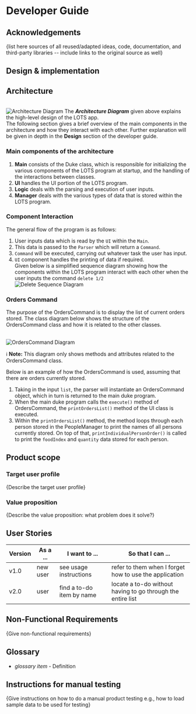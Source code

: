 # Developer Guide

## Acknowledgements

{list here sources of all reused/adapted ideas, code, documentation, and third-party libraries -- include links to the original source as well}

## Design & implementation
## Architecture
<br>![Architecture Diagram](https://github.com/mohamad-adam8991/tp/blob/DGArchitecture_MA/UMLdiagrams/ArchitectureDiagrams/ArchitectureDiagram.drawio.png)
The ***Architecture Diagram*** given above explains the high-level design of the LOTS app.
<br>The following section gives a brief overview of the main components in the architecture and how they interact with
each other. Further explanation will be given in depth in the **Design** section of the developer guide.
### Main components of the architecture
1) **Main** consists of the Duke class, which is responsible for initializing the various components of the LOTS program 
at startup, and the handling of the interactions between classes.
2) **UI** handles the UI portion of the LOTS program.
3) **Logic** deals with the parsing and execution of user inputs.
4) **Manager** deals with the various types of data that is stored within the LOTS program.
### Component Interaction
The general flow of the program is as follows:
1) User inputs data which is read by the `UI` within the `Main`.
2) This data is passed to the `Parser` which will return a `Command`.
3) `Command` will be executed, carrying out whatever task the user has input. 
4) `UI` component handles the printing of data if required.
</br>Given below is a simplified sequence diagram showing how the components within the LOTS program interact with each other
when the user inputs the command `delete 1/2`
<br>![Delete Sequence Diagram](https://github.com/mohamad-adam8991/tp/blob/DGArchitecture_MA/UMLdiagrams/ArchitectureDiagrams/DeleteSeqDiagram.png)
### Orders Command

The purpose of the OrdersCommand is to display the list of current orders stored. The class diagram below shows the structure of
the OrdersCommand class and how it is related to the other classes.

<br>![OrdersCommand Diagram](https://github.com/mohamad-adam8991/tp/blob/AdamDG_MA/UMLdiagrams/OrderCommandDiagram/OrderCommand%20Diagram.jpg)
<div markdown="span" class="alert alert-primary">

:information_source: **Note:** This diagram only shows methods and attributes related to the OrdersCommand class.

</div>

Below is an example of how the OrdersCommand is used, assuming that there are orders currently stored.
1) Taking in the input `list`, the parser will instantiate an OrdersCommand object, which in turn is returned to the 
main duke program.
2) When the main duke program calls the `execute()` method of OrdersCommand, the `printOrdersList()` method of the UI 
class is executed.
3) Within the `printOrdersList()` method, the method loops through each person stored in the PeopleManager to print the 
names of all persons currently stored. On top of that, `printIndividualPersonOrder()` is called to print the `foodIndex` and
`quantity` data stored for each person.


## Product scope
### Target user profile

{Describe the target user profile}

### Value proposition

{Describe the value proposition: what problem does it solve?}

## User Stories

|Version| As a ... | I want to ... | So that I can ...|
|--------|----------|---------------|------------------|
|v1.0|new user|see usage instructions|refer to them when I forget how to use the application|
|v2.0|user|find a to-do item by name|locate a to-do without having to go through the entire list|

## Non-Functional Requirements

{Give non-functional requirements}

## Glossary

* *glossary item* - Definition

## Instructions for manual testing

{Give instructions on how to do a manual product testing e.g., how to load sample data to be used for testing}
